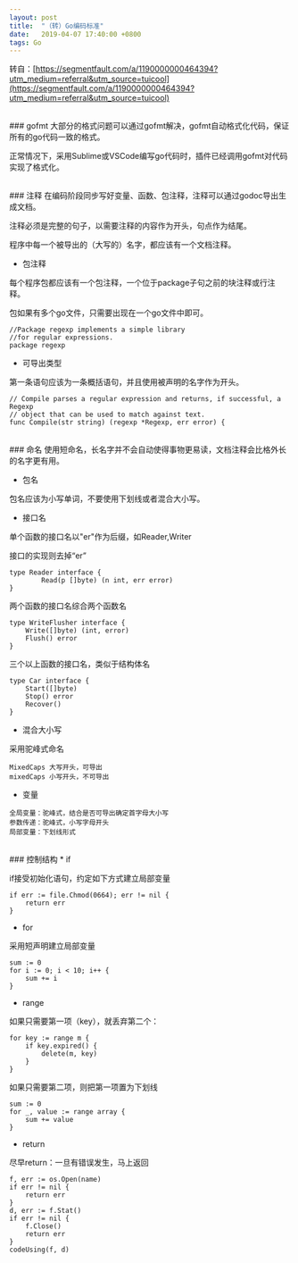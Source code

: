 ```yaml
---
layout: post
title:  "（转）Go编码标准"
date:   2019-04-07 17:40:00 +0800
tags: Go
---
```

转自：[https://segmentfault.com/a/1190000000464394?utm_medium=referral&utm_source=tuicool](https://segmentfault.com/a/1190000000464394?utm_medium=referral&utm_source=tuicool)

<br/>
### gofmt
大部分的格式问题可以通过gofmt解决，gofmt自动格式化代码，保证所有的go代码一致的格式。

正常情况下，采用Sublime或VSCode编写go代码时，插件已经调用gofmt对代码实现了格式化。

<br/>
### 注释
在编码阶段同步写好变量、函数、包注释，注释可以通过godoc导出生成文档。

注释必须是完整的句子，以需要注释的内容作为开头，句点作为结尾。

程序中每一个被导出的（大写的）名字，都应该有一个文档注释。

* 包注释

每个程序包都应该有一个包注释，一个位于package子句之前的块注释或行注释。

包如果有多个go文件，只需要出现在一个go文件中即可。
```
//Package regexp implements a simple library 
//for regular expressions.
package regexp 
```
* 可导出类型

第一条语句应该为一条概括语句，并且使用被声明的名字作为开头。
```
// Compile parses a regular expression and returns, if successful, a Regexp
// object that can be used to match against text.
func Compile(str string) (regexp *Regexp, err error) {
```

<br/>
### 命名
使用短命名，长名字并不会自动使得事物更易读，文档注释会比格外长的名字更有用。

* 包名

包名应该为小写单词，不要使用下划线或者混合大小写。

* 接口名

单个函数的接口名以"er"作为后缀，如Reader,Writer

接口的实现则去掉“er”
```
type Reader interface {
        Read(p []byte) (n int, err error)
}
```
两个函数的接口名综合两个函数名
```
type WriteFlusher interface {
    Write([]byte) (int, error)
    Flush() error
}
```
三个以上函数的接口名，类似于结构体名
```
type Car interface {
    Start([]byte) 
    Stop() error
    Recover()
}
```
* 混合大小写

采用驼峰式命名
```
MixedCaps 大写开头，可导出
mixedCaps 小写开头，不可导出
```
* 变量

```
全局变量：驼峰式，结合是否可导出确定首字母大小写
参数传递：驼峰式，小写字母开头
局部变量：下划线形式
```

<br/>
### 控制结构
* if

if接受初始化语句，约定如下方式建立局部变量
```
if err := file.Chmod(0664); err != nil {
    return err
}
```
* for

采用短声明建立局部变量
```
sum := 0
for i := 0; i < 10; i++ {
    sum += i
}
```
* range

如果只需要第一项（key），就丢弃第二个：
```
for key := range m {
    if key.expired() {
        delete(m, key)
    }
}
```
如果只需要第二项，则把第一项置为下划线
```
sum := 0
for _, value := range array {
    sum += value
}
```
* return

尽早return：一旦有错误发生，马上返回
```
f, err := os.Open(name)
if err != nil {
    return err
}
d, err := f.Stat()
if err != nil {
    f.Close()
    return err
}
codeUsing(f, d)
```
